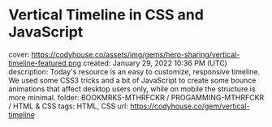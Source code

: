 # Vertical Timeline in CSS and JavaScript

cover: https://codyhouse.co/assets/img/gems/hero-sharing/vertical-timeline-featured.png
created: January 29, 2022 10:36 PM (UTC)
description: Today's resource is an easy to customize, responsive timeline. We used some CSS3 tricks and a bit of JavaScript to create some bounce animations that affect desktop users only, while on mobile the structure is more minimal.
folder: BOOKMRKS-MTHRFCKR / PROGAMMING-MTHRFCKR / HTML & CSS
tags: HTML, CSS
url: https://codyhouse.co/gem/vertical-timeline